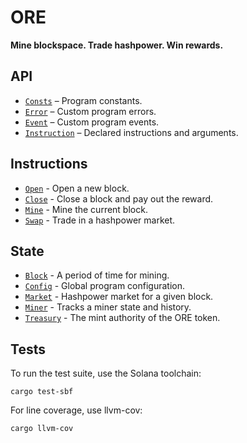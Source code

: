# ORE

**Mine blockspace. Trade hashpower. Win rewards.**

## API
- [`Consts`](api/src/consts.rs) – Program constants.
- [`Error`](api/src/error.rs) – Custom program errors.
- [`Event`](api/src/error.rs) – Custom program events.
- [`Instruction`](api/src/instruction.rs) – Declared instructions and arguments.

## Instructions

- [`Open`](program/src/open.rs) - Open a new block.
- [`Close`](program/src/close.rs) - Close a block and pay out the reward.
- [`Mine`](program/src/mine.rs) - Mine the current block.
- [`Swap`](program/src/swap.rs) - Trade in a hashpower market.

## State
- [`Block`](api/src/state/block.rs) - A period of time for mining.
- [`Config`](api/src/state/config.rs) - Global program configuration.
- [`Market`](api/src/state/market.rs) - Hashpower market for a given block.
- [`Miner`](api/src/state/miner.rs) - Tracks a miner state and history.
- [`Treasury`](api/src/state/treasury.rs) - The mint authority of the ORE token.


## Tests

To run the test suite, use the Solana toolchain: 

```
cargo test-sbf
```

For line coverage, use llvm-cov:

```
cargo llvm-cov
```
